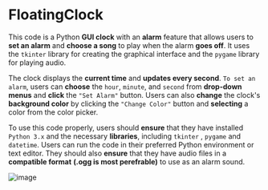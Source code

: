 # FloatingClock
This code is a Python **GUI clock** with an **alarm** feature that allows users to **set an alarm** and **choose a song** to play when the alarm **goes off**. It uses the ``tkinter`` library for creating the graphical interface and the ``pygame`` library for playing audio.

The clock displays the **current time** and **updates every second**. ``To set an alarm``, users can **choose** the ``hour``, ``minute``, and ``second`` from **drop-down menus** and **click** the ``"Set Alarm"`` button. Users can also **change** the clock's **background color** by clicking the ``"Change Color"`` button and **selecting** a color from the color picker.

To use this code properly, users should **ensure** that they have installed ``Python 3.x`` and the necessary **libraries**, including ``tkinter`` , ``pygame`` and `` datetime``. Users can run the code in their preferred Python environment or text editor. They should also **ensure** that they have audio files in a **compatible format** **(.ogg is most perefrable)** to use as an alarm sound.

![image](https://user-images.githubusercontent.com/106637184/225603317-4f0f4c9b-dd5c-4627-8695-63d41916a468.png)
